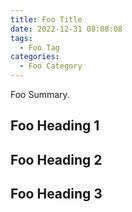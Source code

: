 ```yaml
---
title: Foo Title
date: 2022-12-31 08:08:08
tags:
  - Foo Tag
categories:
  - Foo Category
---
```


Foo Summary.

<!--more-->

## Foo Heading 1

## Foo Heading 2

## Foo Heading 3
